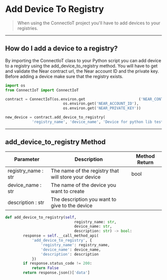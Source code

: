 # Add Device To Registry

>When using the ConnectIoT project you'll have to add devices to your registries.

---

## How do I add a device to a registry?
By importing the ConnectIoT class to your Python script you can add device to a registry using the add_device_to_registry method. You will have to get and validate the Near contract url, the Near account ID and the private key. Before adding a device make sure that the registry exists.

```py
import os
from ConnectIoT import ConnectIoT

contract = ConnectIoT(os.environ.get                        ('NEAR_CONTRACT_URL'),
                          os.environ.get('NEAR_ACCOUNT_ID'),
                          os.environ.get('NEAR_PRIVATE_KEY'))

new_device = contract.add_device_to_registry(
            'registry_name', 'device_name', 'Device for python lib test.')
```
---
## add_device_to_registry Method
|Parameter                                     |Description|Method Return                                                        |                                                      
 ------------------------------------------ | ------ |--------------------------------------------------------------------------------------------------------------------------- |
| registry_name : str                  | The name of the registry that will store your device  |bool        
|device_name : str |                The name of the device you want to create|
|description : str|      The description you want to give to the device |                                                                              
```py
def add_device_to_registry(self,
                               registry_name: str,
                               device_name: str,
                               description: str) -> bool:
        response = self.__call_method_api(
            'add_device_to_registry', {
                'registry_name': registry_name,
                'device_name': device_name,
                'description': description
            })
        if response.status_code != 200:
            return False
        return response.json()['data']

```